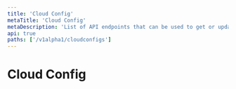 ```yaml
---
title: 'Cloud Config'
metaTitle: 'Cloud Config'
metaDescription: 'List of API endpoints that can be used to get or update the cloud configuration of a cluster'
api: true
paths: ['/v1alpha1/cloudconfigs']
---
```


# Cloud Config
